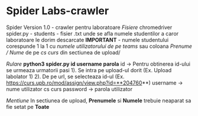 # Spider Labs-crawler

  Spider Version 1.0 - crawler pentru laboratoare
  *Fisiere*
    chromedriver 
    spider.py -
    students - fisier .txt unde se afla numele studentilor a caror laboratoare le dorim descarcate
               **IMPORTANT** - numele studentului corespunde 1 la 1 cu _numele utilizatorului de pe teams_ sau coloana _Prenume / Nume_ de pe _cs curs_ din sectiunea de upload/
            
  *Rulare*
    **python3 spider.py id username parola**
       id -> 
        Pentru obtinerea id-ului se urmeaza urmatorii pasi
            1). Se intra pe upload-ul dorit (Ex. Upload labolator 1)
            2). De pe url, se selecteaza id-ul (Ex. https://curs.upb.ro/mod/assign/view.php?id=**204760**)
      username -> nume utilizator cs curs
      password -> parola utilizator
      
  *Mentiune*
    In sectiunea de upload, **Prenumele** si **Numele** trebuie neaparat sa fie setat pe **Toate**
  
